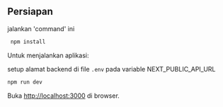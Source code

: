 ## Persiapan
jalankan 'command' ini 
```bash
 npm install
 ```

Untuk menjalankan aplikasi:

setup alamat backend di file `.env` pada variable NEXT_PUBLIC_API_URL

```bash
npm run dev
```

Buka [http://localhost:3000](http://localhost:3000) di browser.
